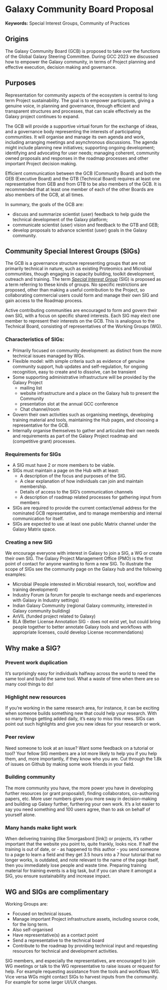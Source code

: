 # Galaxy Community Board Proposal

**Keywords:** Special Interest Groups, Community of Practices

## Origins

The Galaxy Community Board (GCB) is proposed to take over the functions of the Global Galaxy Steering Committee.
During GCC 2023 we discussed how to empower the Galaxy community, in terms of Project planning and effective execution, decision making and governance. 

## Purposes

Representation for community aspects of the ecosystem is central to long term Project sustainability. The goal is to empower participants, giving a genuine voice, in planning and governance, through efficient and transparent structures and processes, that can scale effectively as the Galaxy project continues to expand. 

The GCB will provide a supportive virtual forum for the exchange of ideas, and a governance body representing the interests of participating communities. It will organise and manage its own agenda and work, including arranging meetings and asynchronous discussions. The agenda might include planning new initiatives; supporting ongoing development; identifying and advocating for user needs; managing coherent, community owned proposals and responses in the roadmap processes and other important Project decision making.

Efficient communication between the GCB (Community Board) and both the GEB (Executive Board) and the GTB (Technical Board) requires at least one representative from GEB and from GTB to be also members of the GCB. It is recommended that at least one member of each of the other Boards are also members of the GCB, at all times.

In summary, the goals of the GCB are:

* discuss and summarize scientist (user) feedback to help guide the technical development of the Galaxy platform;
* communicate scientist (user) vision and feedback to the GTB and GEB;
* develop proposals to advance scientist (user) goals in the Galaxy community.

## Community Special Interest Groups (SIGs)

The GCB is a governance structure representing groups that are not primarily technical in nature, such as existing Proteomics and Microbial communities, though engaging in capacity building, toolkit development, outreach and training. The term *[Special Interest Group](/community/sig)* (SIG) is proposed as a term referring to these kinds of groups. No specific restrictions are proposed, other than making a useful contribution to the Project, so collaborating commercial users could form and manage their own SIG and gain access to the Roadmap process. 

Active contributing communities are encouraged to form and govern their own SIG, with a focus on specific shared interests. Each SIG may elect one member to represent their interests on the GCB. This is analogous to the Technical Board, consisting of representatives of the Working Groups (WG).

### Characteristics of SIGs:

* Primarily focused on community development: as distinct from the more technical issues managed by WGs.
* Flexible model: with simple criteria such as evidence of genuine community support, hub updates and self-regulation,
for ongoing recognition, easy to create and to dissolve, can be transient
* Some supporting administrative infrastructure will be provided by the Galaxy Project 
  * mailing list
  * website infrastructure and a place on the Galaxy hub to present the Community
  * presentation slot at the annual GCC conference
  * Chat channel/room
* Govern their own activities such as organising meetings, developing training material and tools, maintaining the Hub pages, and choosing a representative for the GCB.
* Internally organise themselves to gather and articulate their own needs and requirements as part of the Galaxy Project roadmap and (competitive grant) processes.

### Requirements for SIGs

* A SIG must have 2 or more members to be viable.
* SIGs must maintain a page on the Hub with at least:
    * A description of the focus and purposes of the SIG.
    * A clear explanation of how individuals can join and maintain membership.
    * Details of access to the SIG’s communication channels
    * A description of roadmap related processes for gathering input from members
* SIGs are required to provide the current contact/email address for the nominated GCB representative, and to manage membership and internal communication for itself. 
* SIGs are expected to use at least one public Matrix channel under the Galaxy Matrix space.

### Creating a new SIG

We encourage everyone with interest in Galaxy to join a SIG, a WG or create their own SIG. The Galaxy Project Management Office (PMO)
is the first point of contact for anyone wanting to form a new SIG. To illustrate the scope of SIGs see the community page on the Galaxy hub and the following examples:

* Microbial (People interested in Microbial research, tool, workflow and training development)
* Industry Forum (a forum for people to exchange needs and experiences with Galaxy in Industry settings)
* Indian Galaxy Community (regional Galaxy community, interested in Galaxy community building)
* AnVIL (funded project related to Galaxy)
* BLA (Better License Annotation SIG - does not exist yet, but could bring people together to better annotate Galaxy tools and workflows with appropriate licenses, could develop License recommendations)

## Why make a SIG?

### Prevent work duplication

It’s surprisingly easy for individuals halfway across the world to need the same tool and build the same tool.
What a waste of time when there are so many cool things to do!

### Highlight new resources

If you’re working in the same research area, for instance, it can be exciting when someone builds something new that could help your research. With so many things getting added daily, it’s easy to miss this news. SIGs can point out such highlights and give you new ideas for your research or work.

### Peer review

Need someone to look at an issue? Want some feedback on a tutorial or tool? Your fellow SIG members are a lot more likely to help you if you help them, and, more importantly, if they know who you are. Cut through the 1.8k of issues on Github by making some work friends in your field.

### Building community

The more community you have, the more power you have in developing further resources (or grant proposals!), finding collaborators, co-authoring papers, etc. More user numbers gives you more sway in decision-making and building up Galaxy further, furthering your own work. It’s a lot easier to say you need something and 100 users agree, than to ask on behalf of yourself alone.

### Many hands make light work

When delivering training (like Smorgasbord [link]) or projects, it’s rather important that the website you point to, quite frankly, looks nice. If half the training is out of date, or - as happened to this author - you send someone to a page to learn a field and they get 3.5 hours into a 7 hour tutorial that no longer works, is outdated, and note relevant to the name of the page itself, then you immediately lose people and waste time. Preparing training material for training events is a big task, but if you can share it amongst a SIG, you ensure sustainability and increase impact. 

## WG and SIGs are complimentary

Working Groups are:
* Focused on technical issues.
* Manage important Project infrastructure assets, including source code, for the long term. 
* Also self-organised
* Have representative(s) as a contact point
* Send a representative to the technical board
* Contribute to the roadmap by providing technical input and requesting resources for technical and development activities.

SIG members, and especially the representatives, are encouraged to join WG meetings or talk to the WG representative to raise issues or request for help.
For example requesting assistance from the tools and workflows WG. Vice versa WGs might contact SIGs to harvest inputs from the community.
For example for some larger UI/UX changes.


